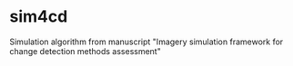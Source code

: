 # sim4cd
Simulation algorithm from manuscript "Imagery simulation framework for change detection methods assessment"
